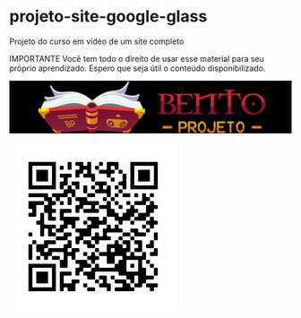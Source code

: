 # projeto-site-google-glass
 Projeto do curso em vídeo de um site completo 

 IMPORTANTE
 Você tem todo o direito de usar esse material 
para seu próprio aprendizado. Espero que seja útil 
o conteúdo disponibilizado. 

<img src="logo-bento-projeto.png" alt="logo bento-projeto no formato png"><br>

<img src="frame.png" alt="qr cobe do site no formato png"><br>
